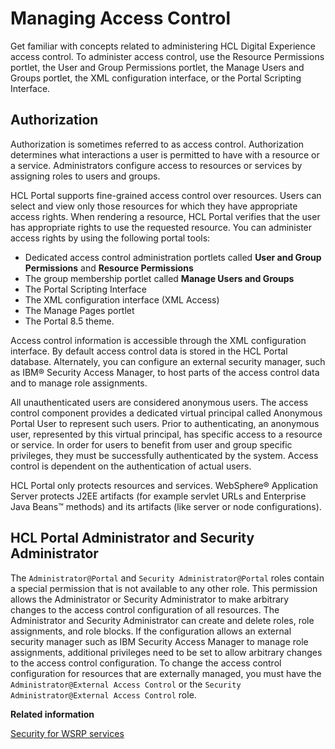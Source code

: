 # Managing Access Control

Get familiar with concepts related to administering HCL Digital Experience access control. To administer access control, use the Resource Permissions portlet, the User and Group Permissions portlet, the Manage Users and Groups portlet, the XML configuration interface, or the Portal Scripting Interface.

## Authorization

Authorization is sometimes referred to as access control. Authorization determines what interactions a user is permitted to have with a resource or a service. Administrators configure access to resources or services by assigning roles to users and groups.

HCL Portal supports fine-grained access control over resources. Users can select and view only those resources for which they have appropriate access rights. When rendering a resource, HCL Portal verifies that the user has appropriate rights to use the requested resource. You can administer access rights by using the following portal tools:

-   Dedicated access control administration portlets called **User and Group Permissions** and **Resource Permissions**
-   The group membership portlet called **Manage Users and Groups**
-   The Portal Scripting Interface
-   The XML configuration interface \(XML Access\)
-   The Manage Pages portlet
-   The Portal 8.5 theme.

Access control information is accessible through the XML configuration interface. By default access control data is stored in the HCL Portal database. Alternately, you can configure an external security manager, such as IBM® Security Access Manager, to host parts of the access control data and to manage role assignments.

All unauthenticated users are considered anonymous users. The access control component provides a dedicated virtual principal called Anonymous Portal User to represent such users. Prior to authenticating, an anonymous user, represented by this virtual principal, has specific access to a resource or service. In order for users to benefit from user and group specific privileges, they must be successfully authenticated by the system. Access control is dependent on the authentication of actual users.

HCL Portal only protects resources and services. WebSphere® Application Server protects J2EE artifacts \(for example servlet URLs and Enterprise Java Beans&trade; methods\) and its artifacts \(like server or node configurations\).

## HCL Portal Administrator and Security Administrator

The `Administrator@Portal` and `Security Administrator@Portal` roles contain a special permission that is not available to any other role. This permission allows the Administrator or Security Administrator to make arbitrary changes to the access control configuration of all resources. The Administrator and Security Administrator can create and delete roles, role assignments, and role blocks. If the configuration allows an external security manager such as IBM Security Access Manager to manage role assignments, additional privileges need to be set to allow arbitrary changes to the access control configuration. To change the access control configuration for resources that are externally managed, you must have the `Administrator@External Access Control` or the `Security Administrator@External Access Control` role.


**Related information**  


[Security for WSRP services](../../../../extend_dx/portlets_development/usage/wsrp/planning_wsrp/admin-system/wsrpc_secy)

